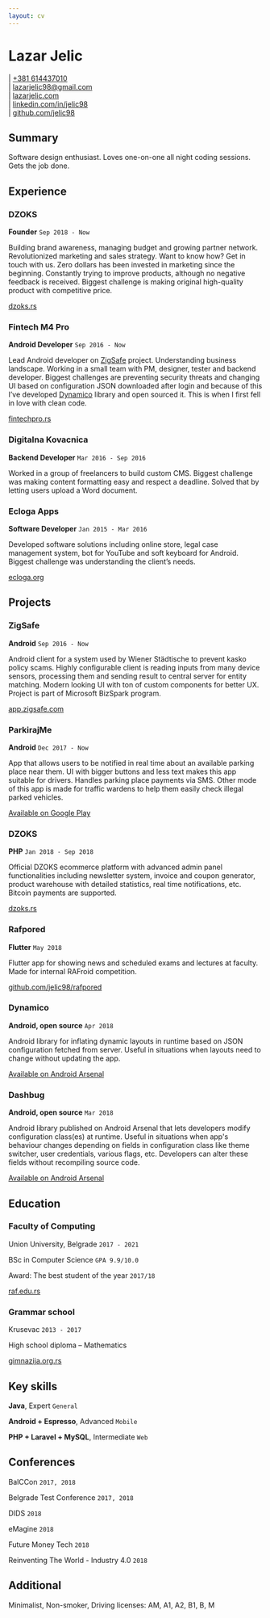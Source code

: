 ```yaml
---
layout: cv
---
```

# Lazar Jelic

<div id="webaddress">
	<div>
		| <a href="tel:+381 614437010">+381 614437010</a>
		<br/>
		| <a href="mailto:lazarjelic98@gmail.com?subject=Beer?">lazarjelic98@gmail.com</a>
		<br/>
		| <a href="https://www.lazarjelic.com">lazarjelic.com</a>
		<br/>
		| <a href="https://www.linkedin.com/in/jelic98">linkedin.com/in/jelic98</a>
		<br/>
		| <a href="https://www.github.com/jelic98">github.com/jelic98</a>
	</div>
</div>

## Summary
Software design enthusiast. Loves one-on-one all night coding sessions. Gets the job done.

## Experience

### DZOKS
__Founder__
`Sep 2018 - Now`

Building brand awareness, managing budget and growing partner network. Revolutionized marketing and sales strategy. Want to know how? Get in touch with us. Zero dollars has been invested in marketing since the beginning. Constantly trying to improve products, although no negative feedback is received. Biggest challenge is making original high-quality product with competitive price.

[dzoks.rs](https://www.dzoks.rs)

### Fintech M4 Pro
__Android Developer__
`Sep 2016 - Now`

Lead Android developer on [ZigSafe](http://app.zigsafe.com) project. Understanding business landscape. Working in a small team with PM, designer, tester and backend developer. Biggest challenges are preventing security threats and changing UI based on configuration JSON downloaded after login and because of this I’ve developed [Dynamico](https://android-arsenal.com/details/1/6926) library and open sourced it. This is when I first fell in love with clean code.

[fintechpro.rs](http://fintechpro.rs)

### Digitalna Kovacnica
__Backend Developer__
`Mar 2016 - Sep 2016`

Worked in a group of freelancers to build custom CMS. Biggest challenge was making content formatting easy and respect a deadline. Solved that by letting users upload a Word document.

### Ecloga Apps
__Software Developer__
`Jan 2015 - Mar 2016`

Developed software solutions including online store, legal case management system, bot for YouTube and soft keyboard for Android. Biggest challenge was understanding the client’s needs.

[ecloga.org](https://www.ecloga.org)

## Projects

### ZigSafe
__Android__
`Sep 2016 - Now`

Android client for a system used by Wiener Städtische to prevent kasko policy scams. Highly configurable client is reading inputs from many device sensors, processing them and sending result to central server for entity matching. Modern looking UI with ton of custom components for better UX. Project is part of Microsoft BizSpark program.

[app.zigsafe.com](http://app.zigsafe.com)

### ParkirajMe
__Android__
`Dec 2017 - Now`

App that allows users to be notified in real time about an available parking place near them. UI with bigger buttons and less text makes this app suitable for drivers. Handles parking place payments via SMS. Other mode of this app is made for traffic wardens to help them easily check illegal parked vehicles.

[Available on Google Play](https://play.google.com/store/apps/details?id=com.synvolt.parkirajme)

### DZOKS
__PHP__
`Jan 2018 - Sep 2018`

Official DZOKS ecommerce platform with advanced admin panel functionalities including newsletter system, invoice and coupon generator, product warehouse with detailed statistics, real time notifications, etc. Bitcoin payments are supported.

[dzoks.rs](https://www.dzoks.rs)

### Rafpored
__Flutter__
`May 2018`

Flutter app for showing news and scheduled exams and lectures at faculty. Made for internal RAFroid competition.

[github.com/jelic98/rafpored](https://www.github.com/jelic98/rafpored)

### Dynamico
__Android, open source__
`Apr 2018`

Android library for inflating dynamic layouts in runtime based on JSON configuration fetched from server. Useful in situations when layouts need to change without updating the app.

[Available on Android Arsenal](https://android-arsenal.com/details/1/6926)

### Dashbug
__Android, open source__
`Mar 2018`

Android library published on Android Arsenal that lets developers modify configuration class(es) at runtime. Useful in situations when app's behaviour changes depending on fields in configuration class like theme switcher, user credentials, various flags, etc. Developers can alter these fields without recompiling source code.

[Available on Android Arsenal](https://android-arsenal.com/details/1/6891)

## Education

### Faculty of Computing
Union University, Belgrade
`2017 - 2021`

BSc in Computer Science 
`GPA 9.9/10.0`

Award: The best student of the year
`2017/18`

[raf.edu.rs](https://raf.edu.rs)

### Grammar school
Krusevac
`2013 - 2017`

High school diploma – Mathematics

[gimnazija.org.rs](http://gimnazija.org.rs)

## Key skills

__Java__, Expert
`General`

__Android + Espresso__, Advanced
`Mobile`

__PHP + Laravel + MySQL__, Intermediate
`Web`

## Conferences

BalCCon
`2017, 2018`

Belgrade Test Conference
`2017, 2018`

DIDS
`2018`

eMagine
`2018`

Future Money Tech
`2018`

Reinventing The World - Industry 4.0
`2018`

## Additional

Minimalist, Non-smoker, Driving licenses: AM, A1, A2, B1, B, M
